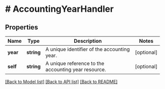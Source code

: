 # # AccountingYearHandler

## Properties

Name | Type | Description | Notes
------------ | ------------- | ------------- | -------------
**year** | **string** | A unique identifier of the accounting year. | [optional]
**self** | **string** | A unique reference to the accounting year resource. | [optional]

[[Back to Model list]](../../README.md#models) [[Back to API list]](../../README.md#endpoints) [[Back to README]](../../README.md)
